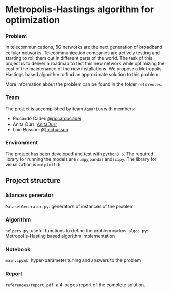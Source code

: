 # Metropolis-Hastings algorithm for optimization

### Problem
In telecommunications, 5G networks are the next generation of broadband cellular networks. Telecommunication companies are actively testing and starting to roll them out in different parts of the world. The task of this project is to deliver a roadmap to test this new network while optimizing the  cost of the maintenance of the new installations. 
We propose a Metropolis-Hastings based algorithm to find an approximate solution to this problem.

More information about the problem can be found in the folder `references`.

### Team
The project is accomplished by team `Aquarium` with members:
- Riccardo Cadei: [@riccardocadei](https://github.com/riccardocadei)
- Anita Dürr: [AnitaDurr](https://github.com/AnitaDurr)
- Loïc Busson: [@loicbusson](https://github.com/loicbusson)

### Environment
The project has been developed and test with `python3.6`.
The required library for running the models are `numpy`,`pandas` and`scipy`.
The library for visualization is `matplotlib`.


## Project structure

### Istances generator

`DatasetGenerator.py`: generators of instances of the problem

### Algorithm

`helpers.py`: useful functions to define the problem 
`markov_algos.py`: Metropolis-Hasting based algorithm implementation

### Notebook

`main.ipynb`: hyper-parameter tuning and answers to the problem

### Report

`references/report.pdf`: a 4-pages report of the complete solution.
